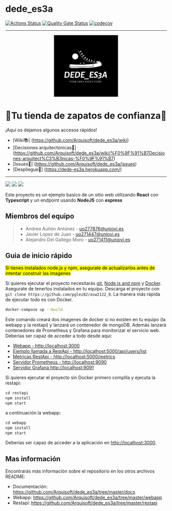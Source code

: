 # dede_es3a

[![Actions Status](https://github.com/Arquisoft/dede_es3a/actions/workflows/asw2122.yml/badge.svg)](https://github.com/Arquisoft/dede_es3a/actions)
[![Quality Gate Status](https://sonarcloud.io/api/project_badges/measure?project=Arquisoft_dede_es3a&metric=alert_status)](https://sonarcloud.io/summary/new_code?id=Arquisoft_dede_es3a)
[![codecov](https://codecov.io/gh/Arquisoft/dede_es3a/branch/main/graph/badge.svg?token=VN4XG9NTRO)](https://codecov.io/gh/Arquisoft/dede_es3a)

*****************************************************************
<p align="center">
  <img alt="logo" src="./docs/images/logo.png" width="200">
</p>

<h1 align="center">
    👟Tu tienda de zapatos de confianza👟
</h1>

¡Aquí os dejamos algunos accesos rápidos!
* [Wiki📚] (https://github.com/Arquisoft/dede_es3a/wiki)
* [Decisiones arquitectónicas👷] (https://github.com/Arquisoft/dede_es3a/wiki/%F0%9F%91%B7Decisiones-arquitect%C3%B3nicas-%F0%9F%91%B7)
* [Issues📒] (https://github.com/Arquisoft/dede_es3a/issues)
* [Despliegue🚀] (https://dede-es3a.herokuapp.com/)

*****************************************************************
<p float="left">
<img src="https://blog.wildix.com/wp-content/uploads/2020/06/react-logo.jpg" height="100">
<img src="https://miro.medium.com/max/1200/0*RbmfNyhuBb8G3LWh.png" height="100">
<img src="https://miro.medium.com/max/365/1*Jr3NFSKTfQWRUyjblBSKeg.png" height="100">
</p>

Este proyecto es un ejemplo basico de un sitio web utilizando **React** con **Typescript** y un endpoint usando **NodeJS** con **express**
## Miembros del equipo
>* Andrea Auñón Antúnez - uo277876@uniovi.es
>* Javier Lopez de Juan - uo271447@uniovi.es
>* Alejandro Del Gallego Moro - uo271411@uniovi.es

## Guia de inicio rápido

<mark>Si tienes instalados node.js y npm, asegurate de actualizarlos antes de intentar construir las imagenes</mark>

Si quieres ejecutar el proyecto necesitarás [git](https://git-scm.com/downloads), [Node.js and npm](https://www.npmjs.com/get-npm) y [Docker](https://docs.docker.com/get-docker/). Asegurate de tenerlos instalados en tu equipo. Descarga el proyecto con `git clone https://github.com/pglez82/asw2122_0`. La manera más rápìda de ejecutar todo es con Docker.

```bash
docker-compose up --build
```
Este comando creará dos imagenes de docker si no existen en tu equipo (la webapp y la restapi) y lanzará un contenedor de mongoDB. Además lanzará contenedores de Prometheus y Grafana para monitorizar el servicio web. Deberias ser capaz de acceder a todo desde aqui:

 - [Webapp - http://localhost:3000](http://localhost:3000)
 - [Ejemplo llamada a RestApi - http://localhost:5000/api/users/list](http://localhost:5000/api/users/list)
 - [Metricas RestApi - http://localhost:5000/metrics](http://localhost:5000/metrics)
 - [Servidor Prometheus - http://localhost:9090](http://localhost:9090)
 - [Servidor Grafana http://localhost:9091](http://localhost:9091)
 
Si quieres ejecutar el proyecto sin Docker primero complila y ejecuta la restapi:

```shell
cd restapi
npm install
npm start
```
a continuación la webapp:
```shell
cd webapp
npm install
npm start
```

Deberias ser capaz de acceder a la aplicación en [http://localhost:3000](http://localhost:3000).

## Mas información
Encontrarás más información sobre el repositorio en los otros archivos README:
- Documentación: https://github.com/Arquisoft/dede_es3a/tree/master/docs
- Webapp: https://github.com/Arquisoft/dede_es3a/tree/master/webapp
- Restapi: https://github.com/Arquisoft/dede_es3a/tree/master/restapi

